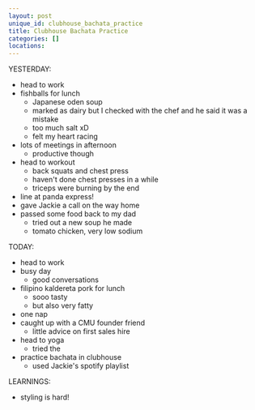 ```yaml
---
layout: post
unique_id: clubhouse_bachata_practice
title: Clubhouse Bachata Practice
categories: []
locations: 
---
```


YESTERDAY:
* head to work
* fishballs for lunch
  * Japanese oden soup
  * marked as dairy but I checked with the chef and he said it was a mistake
  * too much salt xD
  * felt my heart racing
* lots of meetings in afternoon
  * productive though
* head to workout
  * back squats and chest press
  * haven't done chest presses in a while
  * triceps were burning by the end
* line at panda express!
* gave Jackie a call on the way home
* passed some food back to my dad
  * tried out a new soup he made
  * tomato chicken, very low sodium

TODAY:
* head to work
* busy day
  * good conversations
* filipino kaldereta pork for lunch
  * sooo tasty
  * but also very fatty
* one nap
* caught up with a CMU founder friend
  * little advice on first sales hire
* head to yoga
  * tried the
* practice bachata in clubhouse
  * used Jackie's spotify playlist

LEARNINGS:
* styling is hard!
